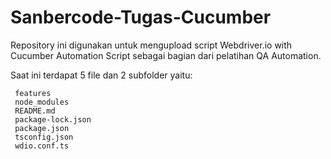 # Sanbercode-Tugas-Cucumber

Repository ini digunakan untuk mengupload script Webdriver.io with Cucumber Automation Script sebagai bagian dari pelatihan QA Automation.

Saat ini terdapat 5 file dan 2 subfolder yaitu:

     features
     node_modules
     README.md
     package-lock.json
     package.json
     tsconfig.json
     wdio.conf.ts 

